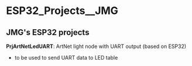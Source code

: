 # ESP32_Projects__JMG

## JMG's ESP32 projects


**PrjArtNetLedUART**: ArtNet light node with UART output (based on ESP32)
  * to be used to send UART data to LED table